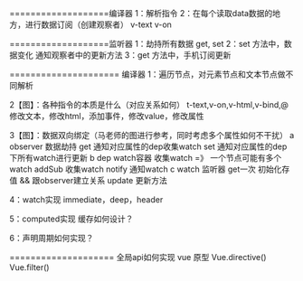 ===================编译器
1：解析指令
2：在每个读取data数据的地方，进行数据订阅（创建观察者）
v-text v-on

===================监听器
1：劫持所有数据 get, set
2：set 方法中，数据变化  通知观察者中的更新方法
3：get 方法中，手机订阅更新

=====================
编译器
1：遍历节点，对元素节点和文本节点做不同解析

2【图】：各种指令的本质是什么（对应关系如何）
t-text,v-on,v-html,v-bind,@
修改文本，修改html，添加事件，修改value，修改属性

3【图】：数据双向绑定（马老师的图进行参考，同时考虑多个属性如何不干扰）
    a observer 数据劫持
        get 通知对应属性的dep收集watch
        set 通知对应属性的dep下所有watch进行更新
    b dep watch容器 收集watch =》 一个节点可能有多个watch
        addSub 收集watch
        notify 通知watch
    c watch 监听器
        get一次 初始化存值 && 跟observer建立关系
        update 更新方法

4：watch实现
immediate，deep，header

5：computed实现
缓存如何设计？

6：声明周期如何实现？


====================
全局api如何实现
vue 原型
Vue.directive()
Vue.filter()